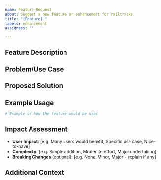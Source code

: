 ```yaml
---
name: Feature Request
about: Suggest a new feature or enhancement for railtracks
title: "[Feature] "
labels: enhancement
assignees: ""

---
```


## Feature Description
<!-- A clear and concise description of the feature you'd like to see added -->

## Problem/Use Case
<!-- Describe the problem this feature would solve or the use case it would enable -->
<!-- Why is this feature important to you or other users? -->

## Proposed Solution
<!-- Describe how you envision this feature working -->
<!-- Include any specific API design, configuration options, or implementation ideas -->

## Example Usage
<!-- If applicable, provide a code example of how this feature would be used -->
```python
# Example of how the feature would be used
```

## Impact Assessment
<!-- Help us prioritize this request -->
- **User Impact**: [e.g. Many users would benefit, Specific use case, Nice-to-have]
- **Complexity**: [e.g. Simple addition, Moderate effort, Major undertaking]
- **Breaking Changes** (optional): [e.g. None, Minor, Major - explain if any]

## Additional Context
<!-- Add any other context, screenshots, links to related discussions, etc. -->
<!-- Are there similar features in other libraries we should consider? -->

